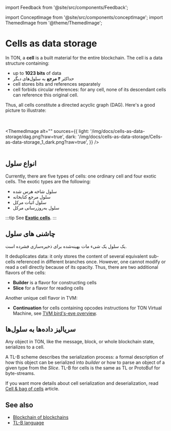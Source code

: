 import Feedback from '@site/src/components/Feedback';

import ConceptImage from '@site/src/components/conceptImage';
import ThemedImage from '@theme/ThemedImage';

# Cells as data storage

In TON, a **cell** is a built material for the entire blockchain. The cell is a data structure containing:

- up to **1023 bits** of data
- حداکثر **۴ مرجع** به سلول‌های دیگر
- cell stores bits and references separately
- cell forbids circular references: for any cell, none of its descendant cells can reference this original cell.

Thus, all cells constitute a directed acyclic graph (DAG). Here's a good picture to illustrate:

<br></br>
<ThemedImage
alt=""
sources={{
light: '/img/docs/cells-as-data-storage/dag.png?raw=true',
dark: '/img/docs/cells-as-data-storage/Cells-as-data-storage_1_dark.png?raw=true',
}}
/> <br></br>

## انواع سلول‌

Currently, there are five types of cells: one ordinary cell and four exotic cells.
The exotic types are the following:

- سلول شاخه هرس شده
- سلول مرجع کتابخانه
- سلول اثبات مرکل
- سلول به‌روزرسانی مرکل

:::tip
See [**Exotic cells**](https://ton.org/tvm.pdf).
:::

## چاشنی های سلول

یک سلول یک شیء مات بهینه‌شده برای ذخیره‌سازی فشرده است.

It deduplicates data: it only stores the content of several equivalent sub-cells referenced in different branches once. However, one cannot modify or read a cell directly because of its opacity. Thus, there are two additional flavors of the cells:

- **Builder** is a flavor for constructing cells
- **Slice** for a flavor for reading cells

Another unique cell flavor in TVM:

- **Continuation**  for cells containing opcodes instructions for TON Virtual Machine, see [TVM bird's-eye overview](/v3/documentation/tvm/tvm-overview).

## سریالیز داده‌ها به سلول‌ها

Any object in TON, like the message, block, or whole blockchain state, serializes to a cell.

A TL-B scheme describes the serialization process: a formal description of how this object can be serialized into *builder* or how to parse an object of a given type from the *Slice*.
TL-B for cells is the same as TL or ProtoBuf for byte-streams.

If you want more details about cell serialization and deserialization, read [Cell & bag of cells](/v3/documentation/data-formats/tlb/cell-boc) article.

## See also

- [Blockchain of blockchains](docs/v3/concepts/dive-into-ton/ton-blockchain/blockchain-of-blockchains/)
- [TL-B language](/v3/documentation/data-formats/tlb/tl-b-language)

<Feedback />

